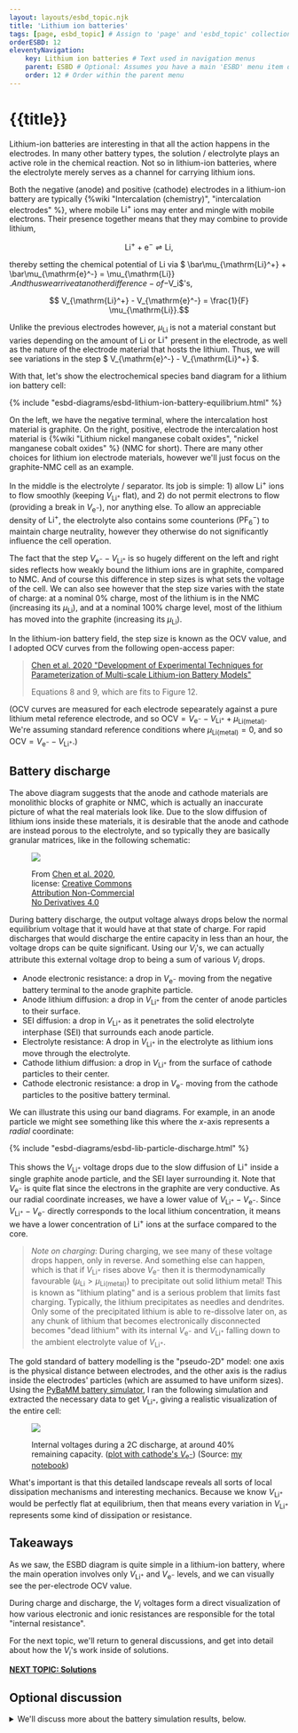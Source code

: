 ```yaml
---
layout: layouts/esbd_topic.njk
title: 'Lithium ion batteries'
tags: [page, esbd_topic] # Assign to 'page' and 'esbd_topic' collections
orderESBD: 12
eleventyNavigation:
    key: Lithium ion batteries # Text used in navigation menus
    parent: ESBD # Optional: Assumes you have a main 'ESBD' menu item defined elsewhere
    order: 12 # Order within the parent menu
---
```


# {{title}}

Lithium-ion batteries are interesting in that all the action happens in the electrodes. In many other battery types, the solution / electrolyte plays an active role in the chemical reaction. Not so in lithium-ion batteries, where the electrolyte merely serves as a channel for carrying lithium ions.

Both the negative (anode) and positive (cathode) electrodes in a lithium-ion battery are typically {%wiki "Intercalation (chemistry)", "intercalation electrodes" %}, where mobile $\mathrm{Li}^+$ ions may enter and mingle with mobile electrons. Their presence together means that they may combine to provide lithium,

$$ \mathrm{Li}^+ + \mathrm{e}^- \rightleftharpoons \mathrm{Li} , $$

thereby setting the chemical potential of $\mathrm{Li}$ via $ \bar\mu_{\mathrm{Li}^+} + \bar\mu_{\mathrm{e}^-} = \mu_{\mathrm{Li}} $. And thus we arrive at another difference-of-$V_i$'s, 

$$ V_{\mathrm{Li}^+} - V_{\mathrm{e}^-} =  \frac{1}{F} \mu_{\mathrm{Li}}.$$

Unlike the previous electrodes however, $\mu_{\mathrm{Li}}$ is not a material constant but varies depending on the amount of $\mathrm{Li}$ or $\mathrm{Li}^+$ present in the electrode, as well as the nature of the electrode material that hosts the lithium. Thus, we will see variations in the step $ V_{\mathrm{e}^-} - V_{\mathrm{Li}^+} $.

With that, let's show the electrochemical species band diagram for a lithium ion battery cell:

{% include "esbd-diagrams/esbd-lithium-ion-battery-equilibrium.html" %}

On the left, we have the negative terminal, where the intercalation host material is graphite. On the right, positive, electrode the intercalation host material is {%wiki "Lithium nickel manganese cobalt oxides", "nickel manganese cobalt oxides" %} (NMC for short). There are many other choices for lithium ion electrode materials, however we'll just focus on the graphite-NMC cell as an example.

In the middle is the electrolyte / separator. Its job is simple: 1) allow $\mathrm{Li}^+$ ions to flow smoothly (keeping $V_{\mathrm{Li}^+}$ flat), and 2) do not permit electrons to flow (providing a break in $V_{\mathrm{e}^-}$), nor anything else. To allow an appreciable density of $\mathrm{Li}^+$, the electrolyte also contains some counterions ($\mathrm{PF}_6^-$) to maintain charge neutrality, however they otherwise do not significantly influence the cell operation.

The fact that the step $V_{\mathrm{e}^-} - V_{\mathrm{Li}^+}$ is so hugely different on the left and right sides reflects how weakly bound the lithium ions are in graphite, compared to NMC. And of course this difference in step sizes is what sets the voltage of the cell. We can also see however that the step size varies with the state of charge: at a nominal 0% charge, most of the lithium is in the NMC (increasing its $\mu_{\mathrm{Li}}$), and at a nominal 100% charge level, most of the lithium has moved into the graphite (increasing its $\mu_{\mathrm{Li}}$).

In the lithium-ion battery field, the step size is known as the OCV value, and I adopted OCV curves from the following open-access paper:

> [Chen et al. 2020 "Development of Experimental Techniques for Parameterization of Multi-scale Lithium-ion Battery Models"](https://dx.doi.org/10.1149/1945-7111/ab9050)
>
> Equations 8 and 9, which are fits to Figure 12.

(OCV curves are measured for each electrode sepearately against a pure lithium metal reference electrode, and so $\mathrm{OCV} = V_{\mathrm{e}^-} - V_{\mathrm{Li}^+} + \mu_{\mathrm{Li(metal)}}$. We're assuming standard reference conditions where $\mu_{\mathrm{Li(metal)}}=0$, and so $\mathrm{OCV} = V_{\mathrm{e}^-} - V_{\mathrm{Li}^+}$.)

## Battery discharge

The above diagram suggests that the anode and cathode materials are monolithic blocks of graphite or NMC, which is actually an inaccurate picture of what the real materials look like. Due to the slow diffusion of lithium ions inside these materials, it is desirable that the anode and cathode are instead porous to the electrolyte, and so typically they are basically granular matrices, like in the following schematic:

<figure class="demo-container" style="max-width: 200px">
<img src="/esbd/img/chen2020_fig1_schematic.jpg" style="max-width:100%"/>

<figcaption>

From [Chen et al. 2020](https://dx.doi.org/10.1149/1945-7111/ab9050), license: [Creative Commons Attribution Non-Commercial No Derivatives 4.0](http://creativecommons.org/licenses/by-nc-nd/4.0/)

</figcaption>
</figure>

During battery discharge, the output voltage always drops below the normal equilibrium voltage that it would have at that state of charge. For rapid discharges that would discharge the entire capacity in less than an hour, the voltage drops can be quite significant. Using our $V_i$'s, we can actually attribute this external voltage drop to being a sum of various $V_i$ drops.

* Anode electronic resistance: a drop in $V_{\mathrm{e}^-}$ moving from the negative battery terminal to the anode graphite particle.
* Anode lithium diffusion: a drop in $V_{\mathrm{Li}^+}$ from the center of anode particles to their surface.
* SEI diffusion: a drop in $V_{\mathrm{Li}^+}$ as it penetrates the solid electrolyte interphase (SEI) that surrounds each anode particle.
* Electrolyte resistance: A drop in $V_{\mathrm{Li}^+}$ in the electrolyte as lithium ions move through the electrolyte.
* Cathode lithium diffusion: a drop in $V_{\mathrm{Li}^+}$ from the surface of cathode particles to their center.
* Cathode electronic resistance: a drop in $V_{\mathrm{e}^-}$ moving from the cathode particles to the positive battery terminal.

We can illustrate this using our band diagrams. For example, in an anode particle we might see something like this where the $x$-axis represents a *radial* coordinate:

{% include "esbd-diagrams/esbd-lib-particle-discharge.html" %}

This shows the $V_{\mathrm{Li}^+}$ voltage drops due to the slow diffusion of $\mathrm{Li}^+$ inside a single graphite anode particle, and the SEI layer surrounding it. Note that $V_{\mathrm{e}^-}$ is quite flat since the electrons in the graphite are very conductive. As our radial coordinate increases, we have a lower value of $V_{\mathrm{Li}^+} - V_{\mathrm{e}^-}$. Since $V_{\mathrm{Li}^+} - V_{\mathrm{e}^-}$ directly corresponds to the local lithium concentration, it means we have a lower concentration of $\mathrm{Li}^+$ ions at the surface compared to the core.

> *Note on charging*: During charging, we see many of these voltage drops happen, only in reverse. And something else can happen, which is that if $V_{\mathrm{Li}^+}$ rises above $V_{\mathrm{e}^-}$ then it is thermodynamically favourable ($\mu_{\mathrm{Li}} > \mu_{\mathrm{Li(metal)}}$) to precipitate out solid lithium metal! This is known as "lithium plating" and is a serious problem that limits fast charging. Typically, the lithium precipitates as needles and dendrites. Only some of the precipitated lithium is able to re-dissolve later on, as any chunk of lithium that becomes electronically disconnected becomes "dead lithium" with its internal $V_{\mathrm{e}^-}$ and $V_{\mathrm{Li}^+}$ falling down to the ambient electrolyte value of $V_{\mathrm{Li}^+}$.

The gold standard of battery modelling is the "pseudo-2D" model: one axis is the physical distance between electrodes, and the other axis is the radius inside the electrodes' particles (which are assumed to have uniform sizes). Using the [PyBaMM battery simulator](https://pybamm.org/), I ran the following simulation and extracted the necessary data to get $V_{\mathrm{Li}^+}$, giving a realistic visualization of the entire cell:

<figure class="demo-container" style="max-width: 400px">
<img src="/esbd/img/PyBaMM_DFN_V_Li.svg" style="max-width:100%"/>

<figcaption>

Internal voltages during a 2C discharge, at around 40% remaining capacity.
([plot with cathode's $V_{\mathrm{e}^-}$](/esbd/img/PyBaMM_DFN_V_Li_cathodetoo.svg))
(Source: [my notebook](https://gist.github.com/markblundeberg/b7dbaeb80ae5e69350701feeeb27bb91))

</figcaption>
</figure>

What's important is that this detailed landscape reveals all sorts of local dissipation mechanisms and interesting mechanics. Because we know $V_{\mathrm{Li}^+}$ would be perfectly flat at equilibrium, then that means every variation in $V_{\mathrm{Li}^+}$ represents some kind of dissipation or resistance.

## Takeaways

As we saw, the ESBD diagram is quite simple in a lithium-ion battery, where the main operation involves only $V_{\mathrm{Li}^+}$ and $V_{\mathrm{e}^-}$ levels, and we can visually see the per-electrode OCV value.

During charge and discharge, the $V_i$ voltages form a direct visualization of how various electronic and ionic resistances are responsible for the total "internal resistance".

For the next topic, we'll return to general discussions, and get into detail about how the $V_i$'s work inside of solutions.

[**NEXT TOPIC: Solutions**](../solutions/)

## Optional discussion

<details>
<summary>
We'll discuss more about the battery simulation results, below.
</summary>

To remind, this is a battery being discharged at a quite high rate "2C", meaning it will go from 100% to 0% charge level in just 30 minutes. The higher the discharge rate, the more serious the various voltage drops become.

### Anode

At the leftmost part of the plot, we see that $V_{\mathrm{Li}^+}$ is equal between the core and surface of the particles. This indicates that these graphite particles have been barely used at all yet.

As we move more right, we see the surface $V_{\mathrm{Li}^+}$ drop quickly, indicating that those graphite particles there are being heavily delithiated. And finally as we approach the separator, we see that even the core $V_{\mathrm{Li}^+}$ level has dropped, indicating that these particles are being fully depleted.

We see a roughly constant gap between $V_{\mathrm{Li}^+}$ on the surface and $V_{\mathrm{Li}^+}$ in the electrolyte, even next to the particles that are barely used yet. This is because even a tiny $\mathrm{Li}^+$ current out of the graphite needs an 'activation overpotential', or more precisely, the current is exponential in the overpotential, and there is almost no current for small overpotentials.

### Electrolyte

We see significant gradients in $V_{\mathrm{Li}^+}$ in the electrolyte because these dissolved lithium ions have to work their way through the narrow and twisty spaces between the particles in the electrolyte material. We do see $V_{\mathrm{Li}^+}$ flatten out in the middle separator region however. Even though the separator is a porous material, its pores are bigger and let the lithium ions pass more easily.

Another aspect that is not very visible is a depletion of $V_{\mathrm{Li}^+}$ ions in the cathode region, known as concentration gradient. This is not solely due to the $\mathrm{Li}^+$ ions behaviour, but rather has to do with a depletion of the more mobile counterion ($\mathrm{PF_6}^-$). We will talk about this two-ion transport effect in a later topic.

### Cathode

Unlike the anode, here we do not see any part of the electrode being 'untouched'. Instead, there is a vast difference in $V_{\mathrm{Li}^+}$ between surface and core, indicating very slow diffusion inside each particle. As a consequence, the near-separator cathode particles have basically had their surfaces become fully lithiated, and they are letting lithium go past them accordingly.

</details>
